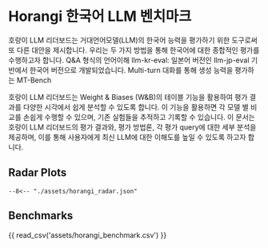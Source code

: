 # Horangi 한국어 LLM 벤치마크

호랑이 LLM 리더보드는 거대언어모델(LLM)의 한국어 능력을 평가하기 위한 도구로써 또 다른 대안을 제시합니다. 우리는 두 가지 방법을 통해 한국어에 대한 종합적인 평가를 수행하고자 합니다.
Q&A 형식의 언어이해 llm-kr-eval: 일본어 버전인 llm-jp-eval 기반에서 한국어 버전으로 개발되었습니다.
Multi-turn 대화를 통해 생성 능력을 평가하는 MT-Bench

호랑이 LLM 리더보드는 Weight & Biases (W&B)의 테이블 기능을 활용하여 평가 결과를 다양한 시각에서 쉽게 분석할 수 있도록 합니다. 이 기능을 활용하면 각 모델 별 비교를 손쉽게 수행할 수 있으며, 기존 실험들을 추적하고 기록할 수 있습니다.
이 문서는 호랑이 LLM 리더보드의 평가 결과와, 평가 방법론, 각 평가 query에 대한 세부 분석을 제공하며, 이를 통해 사용자에게 최신 LLM에 대한 이해도를 높일 수 있도록 하고자 합니다.

## Radar Plots

```plotly
--8<-- "./assets/horangi_radar.json"
```

## Benchmarks

{{ read_csv('assets/horangi_benchmark.csv') }}

